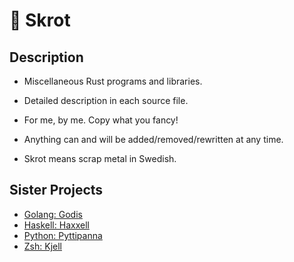 # 🔩 Skrot

## Description

- Miscellaneous Rust programs and libraries.

- Detailed description in each source file.

- For me, by me. Copy what you fancy!

- Anything can and will be added/removed/rewritten at any time.

- Skrot means scrap metal in Swedish.

## Sister Projects

- [Golang: Godis](https://github.com/ggustafsson/godis)
- [Haskell: Haxxell](https://github.com/ggustafsson/Haxxell)
- [Python: Pyttipanna](https://github.com/ggustafsson/Pyttipanna)
- [Zsh: Kjell](https://github.com/ggustafsson/Kjell)
